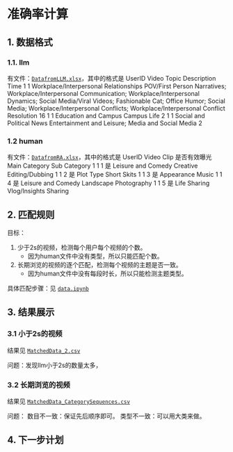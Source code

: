 
# 准确率计算


## 1. 数据格式

### 1.1. llm
有文件：[`DatafromLLM.xlsx`](https://github.com/dengxw66/MKT_data_mining/tree/master/Multimodal/image2text/accuracy/DatafromLLM.xlsx)，其中的格式是
UserID	Video	Topic	Description	Time
1	1	Workplace/Interpersonal Relationships	 POV/First Person Narratives;  Workplace/Interpersonal Communication;  Workplace/Interpersonal Dynamics;  Social Media/Viral Videos;  Fashionable Cat;  Office Humor;  Social Media;  Workplace/Interpersonal Conflicts;  Workplace/Interpersonal Conflict Resolution	16
1	1	Education and Campus	 Campus Life	2
1	1	Social and Political News	 Entertainment and Leisure;  Media and Social Media	2

### 1.2 human
有文件：[`DatafromRA.xlsx`](https://github.com/dengxw66/MKT_data_mining/tree/master/Multimodal/image2text/accuracy/DatafromRA.xlsx)，其中的格式是
UserID	Video	Clip	是否有效曝光	Main Category	Sub Category
1	1	1	是	Leisure and Comedy	Creative Editing/Dubbing
1	1	2	是	Plot Type	Short Skits
1	1	3	是	Appearance	Music
1	1	4	是	Leisure and Comedy	Landscape Photography
1	1	5	是	Life Sharing	Vlog/Insights Sharing

## 2. 匹配规则

目标： 
1. 少于2s的视频，检测每个用户每个视频的个数。
    - 因为human文件中没有类型，所以只能匹配个数。
2. 长期浏览的视频的逐个匹配，检测每个视频的主题是否一致。
    - 因为human文件中没有每段时长，所以只能检测主题类型。

具体匹配步骤：见 [`data.ipynb`](https://github.com/dengxw66/MKT_data_mining/tree/master/Multimodal/image2text/accuracy/data.ipynb)




## 3. 结果展示


### 3.1 小于2s的视频


结果见 [`MatchedData_2.csv`](https://github.com/dengxw66/MKT_data_mining/tree/master/Multimodal/image2text/accuracy/MatchedData_2.csv)

问题：发现llm小于2s的数量太多，



### 3.2 长期浏览的视频


结果见 [`MatchedData_CategorySequences.csv`](https://github.com/dengxw66/MKT_data_mining/tree/master/Multimodal/image2text/accuracy/MatchedData_CategorySequences.csv)

问题：
数目不一致：保证先后顺序即可。
类型不一致：可以用大类来做。



## 4. 下一步计划

















































